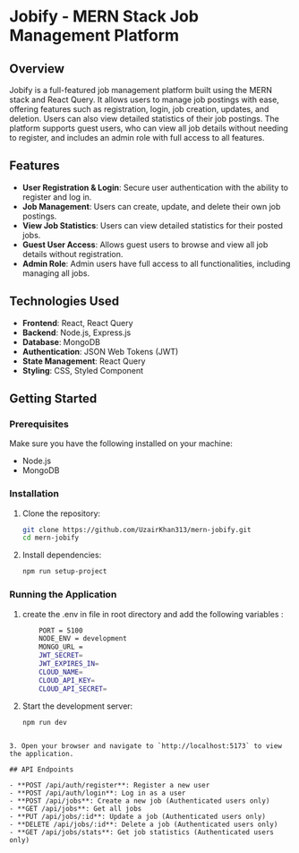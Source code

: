# Jobify - MERN Stack Job Management Platform

## Overview

Jobify is a full-featured job management platform built using the MERN stack and React Query. It allows users to manage job postings with ease, offering features such as registration, login, job creation, updates, and deletion. Users can also view detailed statistics of their job postings. The platform supports guest users, who can view all job details without needing to register, and includes an admin role with full access to all features.

## Features

- **User Registration & Login**: Secure user authentication with the ability to register and log in.
- **Job Management**: Users can create, update, and delete their own job postings.
- **View Job Statistics**: Users can view detailed statistics for their posted jobs.
- **Guest User Access**: Allows guest users to browse and view all job details without registration.
- **Admin Role**: Admin users have full access to all functionalities, including managing all jobs.

## Technologies Used

- **Frontend**: React, React Query
- **Backend**: Node.js, Express.js
- **Database**: MongoDB
- **Authentication**: JSON Web Tokens (JWT)
- **State Management**: React Query
- **Styling**: CSS, Styled Component

## Getting Started

### Prerequisites

Make sure you have the following installed on your machine:

- Node.js
- MongoDB

### Installation

1. Clone the repository:

   ```bash
   git clone https://github.com/UzairKhan313/mern-jobify.git
   cd mern-jobify
   ```

2. Install dependencies:

   ```bash
   npm run setup-project
   ```

### Running the Application

1.  create the .env in file in root directory and add the following variables :

    ```bash
        PORT = 5100
        NODE_ENV = development
        MONGO_URL =
        JWT_SECRET=
        JWT_EXPIRES_IN=
        CLOUD_NAME=
        CLOUD_API_KEY=
        CLOUD_API_SECRET=

    ```

2.  Start the development server:

    ```bash
    npm run dev
    ```

```

3. Open your browser and navigate to `http://localhost:5173` to view the application.

## API Endpoints

- **POST /api/auth/register**: Register a new user
- **POST /api/auth/login**: Log in as a user
- **POST /api/jobs**: Create a new job (Authenticated users only)
- **GET /api/jobs**: Get all jobs
- **PUT /api/jobs/:id**: Update a job (Authenticated users only)
- **DELETE /api/jobs/:id**: Delete a job (Authenticated users only)
- **GET /api/jobs/stats**: Get job statistics (Authenticated users only)
```
